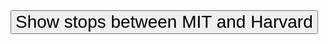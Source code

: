 <html>
<head>
    <meta charset="utf-8" />
    <title>Map Animation</title>
    <meta name="viewport" content="initial-scale=1,maximum-scale=1,user-scalable=no" />
    <script src="https://api.mapbox.com/mapbox-gl-js/v1.11.0/mapbox-gl.js"></script>
    <link href="https://api.mapbox.com/mapbox-gl-js/v1.11.0/mapbox-gl.css" rel="stylesheet" />
    <link href="./styles.css" rel="stylesheet" />
</head>
<body>
    <div id="map"></div>
    <div class="map-overlay top">
        <button style="font-size: 2em" onclick="move()">
            Show stops between MIT and Harvard
        </button>
    </div>
    <script src="./mapanimation.js"></script>
</body>
</html>
